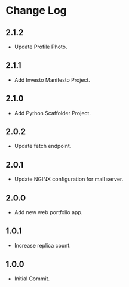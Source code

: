 # Change Log

## 2.1.2
* Update Profile Photo.

## 2.1.1
* Add Investo Manifesto Project.

## 2.1.0
* Add Python Scaffolder Project.

## 2.0.2
* Update fetch endpoint.

## 2.0.1
* Update NGINX configuration for mail server.

## 2.0.0
* Add new web portfolio app.

## 1.0.1
* Increase replica count.

## 1.0.0
* Initial Commit.